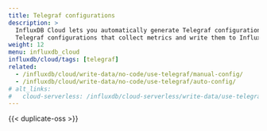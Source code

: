 ```yaml
---
title: Telegraf configurations
description: >
  InfluxDB Cloud lets you automatically generate Telegraf configurations or upload customized
  Telegraf configurations that collect metrics and write them to InfluxDB Cloud.
weight: 12
menu: influxdb_cloud
influxdb/cloud/tags: [telegraf]
related:
  - /influxdb/cloud/write-data/no-code/use-telegraf/manual-config/
  - /influxdb/cloud/write-data/no-code/use-telegraf/auto-config/
# alt_links:
#   cloud-serverless: /influxdb/cloud-serverless/write-data/use-telegraf/telegraf-configs/
---
```


{{< duplicate-oss >}}
